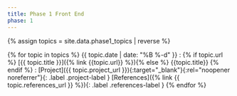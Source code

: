 ```yaml
---
title: Phase 1 Front End
phase: 1
---
```


{% assign topics = site.data.phase1_topics | reverse %}

{% for topic in topics %}
{{ topic.date | date: "%B %-d" }}
: {% if topic.url %} [{{ topic.title }}]({% link {{topic.url}} %}){% else %} {{topic.title}} {% endif %}
: [Project]({{ topic.project_url }}){:target="_blank"}{:rel="noopener noreferrer"}{: .label .project-label } [References]({% link {{ topic.references_url }} %}){: .label .references-label }
{% endfor %}
